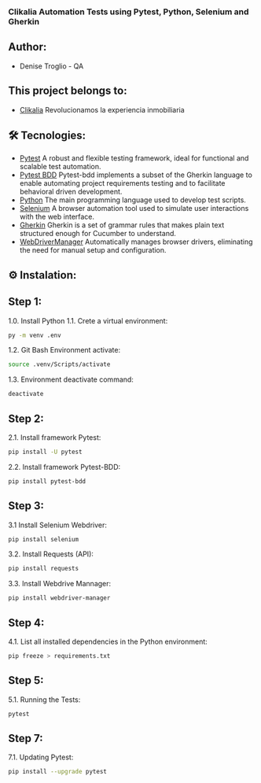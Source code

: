 <h3 align="left">Clikalia Automation Tests using Pytest, Python, Selenium and Gherkin</h3>

## Author:

- Denise Troglio - QA

## This project belongs to:

- [Clikalia](https://clikalia.es/) Revolucionamos la experiencia inmobiliaria

## 🛠️ Tecnologies:

- [Pytest](https://docs.pytest.org/en/stable/index.html) A robust and flexible testing framework, ideal for functional and scalable test automation.
- [Pytest BDD](https://pytest-bdd.readthedocs.io/en/stable/) Pytest-bdd implements a subset of the Gherkin language to enable automating project requirements testing and to facilitate behavioral driven development.
- [Python](https://www.python.org/downloads/) The main programming language used to develop test scripts.
- [Selenium](https://www.selenium.dev/) A browser automation tool used to simulate user interactions with the web interface.
- [Gherkin](https://cucumber.io/docs/gherkin/) Gherkin is a set of grammar rules that makes plain text structured enough for Cucumber to understand.
- [WebDriverManager](https://pypi.org/project/webdriver-manager/) Automatically manages browser drivers, eliminating the need for manual setup and configuration.

## ⚙️ Instalation:

## Step 1:

1.0. Install Python
1.1. Crete a virtual environment:

```bash
py -m venv .env
```

1.2. Git Bash Environment activate:

```bash
source .venv/Scripts/activate
```

1.3. Environment deactivate command:

```bash
deactivate
```

## Step 2:

2.1. Install framework Pytest:

```bash
pip install -U pytest
```

2.2. Install framework Pytest-BDD:

```bash
pip install pytest-bdd
```

## Step 3:

3.1 Install Selenium Webdriver:

```bash
pip install selenium
```

3.2. Install Requests (API):

```bash
pip install requests
```

3.3. Install Webdrive Mannager:

```bash
pip install webdriver-manager
```

## Step 4:

4.1. List all installed dependencies in the Python environment:

```bash
pip freeze > requirements.txt
```

## Step 5:

5.1. Running the Tests:

```bash
pytest
```

## Step 7:

7.1. Updating Pytest:

```bash
pip install --upgrade pytest
```

